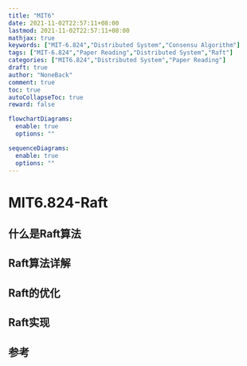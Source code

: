 ```yaml
---
title: "MIT6"
date: 2021-11-02T22:57:11+08:00
lastmod: 2021-11-02T22:57:11+08:00
mathjax: true
keywords: ["MIT-6.824","Distributed System","Consensu Algorithm"]
tags: ["MIT-6.824","Paper Reading","Distributed System","Raft"]
categories: ["MIT6.824","Distributed System","Paper Reading"]
draft: true
author: "NoneBack"
comment: true
toc: true
autoCollapseToc: true
reward: false

flowchartDiagrams:
  enable: true
  options: ""

sequenceDiagrams: 
  enable: true
  options: ""
---
```


# MIT6.824-Raft

## 什么是Raft算法

## Raft算法详解

## Raft的优化

## Raft实现

## 参考
